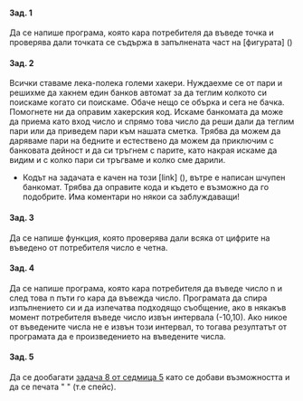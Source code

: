 ﻿#### Зад. 1
Да се напише програма, която кара потребителя да въведе точка и проверява дали точката се съдържа в запълнената част на [фигурата] ()

#### Зад. 2
Всички ставаме лека-полека големи хакери. Нуждаехме се от пари и решихме да хакнем един банков автомат за да теглим колкото си поискаме когато си поискаме. Обаче нещо се обърка и сега не бачка.
Помогнете ни да оправим хакерския код. Искаме банкомата да може да приема като вход число и спрямо това число да реши дали да теглим пари или да приведем пари към нашата сметка. Трябва да можем да даряваме пари на бедните и естествено да можем да приключим с банковата дейност и да си тръгнем с парите, като накрая искаме да видим и с колко пари си тръгваме и колко сме дарили. 
* Кодът на задачата е качен на този [link] (), вътре е написан шчупен банкомат. Трябва да оправите кода и където е възможно да го подобрите. Има коментари но някои са заблуждаващи!

#### Зад. 3
Да се напише функция, която проверява дали всяка от цифрите на въведено от потребителя число е четна.

#### Зад. 4
Да се напише програма, която кара потребителя да въведе число n и след това n пъти го кара да въвежда число. Програмата да спира изпълнението си и да изпечатва подходящо съобщение, ако в някакъв момент потребителя въведе число извън интервала (-10,10). Ако никое от въведените числа не е извън този интервал, то тогава резултатът от програмата да е произведението на въведените числа.
 
#### Зад. 5
Да се дообагати [задача 8 от седмица 5](https://github.com/geosteffanov/up-2016-2017/blob/master/Week%205/Week%205%20Part%202.md) като се добави възможността и да се печата " " (т.е спейс).


